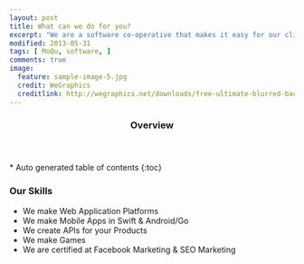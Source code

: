 ```yaml
---
layout: post
title: What can we do for you?
excerpt: "We are a software co-operative that makes it easy for our clients.."
modified: 2013-05-31
tags: [ MoQu, software, ]
comments: true
image:
  feature: sample-image-5.jpg
  credit: WeGraphics
  creditlink: http://wegraphics.net/downloads/free-ultimate-blurred-background-pack/
---
```


<section id="table-of-contents" class="toc">
  <header>
    <h3>Overview</h3>
  </header>
<div id="drawer" markdown="1">
*  Auto generated table of contents
{:toc}
</div>
</section><!-- /#table-of-contents -->
 
 
###  Our Skills

* We make Web Application Platforms
* We make Mobile Apps in Swift & Android/Go
* We create APIs for your Products
* We make Games
* We are certified at Facebook Marketing & SEO Marketing


 
